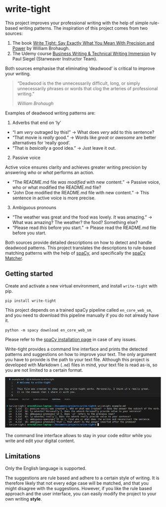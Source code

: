 # write-tight

This project improves your professional writing with the help of simple rule-based writing patterns. The inspiration of this project comes from two sources:

1. The book [Write Tight: Say Exactly What You Mean With Precision and Power][wt-book] by William Brohaugh.
2. The Udemy course [Business Writing & Technical Writing Immersion][udemy] by Paul Siegel (Starweaver Instructor Team).

Both sources emphasise that eliminating &lsquo;deadwood&rsquo; is critical to improve your writing.

> &ldquo;Deadwood is the the unnecessarily difficult, long, or simply unnecessarily phrases or words that clog the arteries of professional writing.&rdquo;
>
> _William Brohaugh_

Examples of deadwood writing patterns are:

1. Adverbs that end on &lsquo;ly&rsquo;

- &ldquo;I am _very_ outraged by this!&rdquo; -> What does _very_ add to this sentence?
- &ldquo;That movie is _really_ good.&rdquo; -> Words like _great_ or _awesome_ are better alternatives for &lsquo;really good&rsquo;.
- &ldquo;That is _basically_ a good idea.&rdquo; -> Just leave it out.

2. Passive voice

Active voice ensures clarity and achieves greater writing precision by answering _who_ or _what_ performs an action.

- &ldquo;The README.md file _was modified_ with new content.&rdquo; -> Passive voice, who or what modified the README.md file?
- &ldquo;John Doe modified the README.md file with new content.&rdquo; -> This sentence in active voice is more precise.

3. Ambiguous pronouns

- &ldquo;The weather was great and the food was lovely. _It_ was amazing.&rdquo; -> What was amazing? The weather? the food? Something else?
- &ldquo;Please read _this_ before you start.&rdquo; -> Please read the README.md file before you start.

Both sources provide detailed descriptions on how to detect and handle deadwood patterns. This project translates the descriptions to rule-based matching patterns with the help of [spaCy][spacy], and specifically the [spaCy Matcher][spacy-matcher].

## Getting started

Create and activate a new virtual environment, and install `write-tight` with pip.

```
pip install write-tight
```

This project depends on a trained spaCy pipeline called `en_core_web_sm`, and you need to download this pipeline manually if you do not already have it.

```
python -m spacy download en_core_web_sm
```

Please refer to the [spaCy installation page][spacy-usage] in case of any issues.

Write-tight provides a command line interface and prints the detected patterns and suggestions on how to improve your text. The only argument you have to provide is the path to your text file. Although this project is developed with Markdown (`.md`) files in mind, your text file is read as-is, so you are not limited to a certain format.

![write-tight cli example][wt-cli-img]

The command line interface allows to stay in your code editor while you write and edit your digital content.

## Limitations

Only the English language is supported.

The suggestions are rule based and adhere to a certain style of writing. It is therefore likely that not every edge case will
be matched, and that you might disagree with the suggestions. However, if you like the rule based approach and the user interface, you
can easily modify the project to your own writing **style**.

[wt-book]: https://www.amazon.nl/Write-Tight-Exactly-Precision-Power/dp/1402210515
[udemy]: https://www.udemy.com/course/business-writing-immersion/
[spacy]: https://www.spacy.io
[spacy-matcher]: https://spacy.io/api/matcher
[spacy-usage]: https://spacy.io/usage
[wt-cli-img]: /docs/write-tight-cli.png
